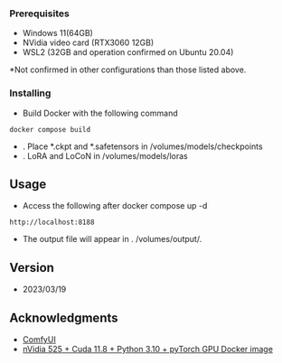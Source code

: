 
### Prerequisites

* Windows 11(64GB)
* NVidia video card (RTX3060 12GB)
* WSL2 (32GB and operation confirmed on Ubuntu 20.04)

*Not confirmed in other configurations than those listed above.

### Installing

* Build Docker with the following command
```
docker compose build
```

* . Place *.ckpt and *.safetensors in /volumes/models/checkpoints
* . LoRA and LoCoN in /volumes/models/loras

## Usage

* Access the following after docker compose up -d
```
http://localhost:8188
```
* The output file will appear in . /volumes/output/.

## Version

* 2023/03/19

## Acknowledgments

* [ComfyUI](https://github.com/comfyanonymous/ComfyUI) 
* [nVidia 525 + Cuda 11.8 + Python 3.10 + pyTorch GPU Docker image](https://dev.to/ordigital/nvidia-525-cuda-118-python-310-pytorch-gpu-docker-image-1l4a)
